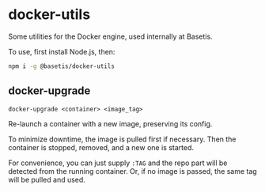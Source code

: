 # docker-utils

Some utilities for the Docker engine, used internally at Basetis.

To use, first install Node.js, then:

~~~ bash
npm i -g @basetis/docker-utils
~~~


## docker-upgrade

    docker-upgrade <container> <image_tag>

Re-launch a container with a new image, preserving its config.

To minimize downtime, the image is pulled first if necessary.
Then the container is stopped, removed, and a new one is started.

For convenience, you can just supply `:TAG` and the repo part will
be detected from the running container. Or, if no image is passed,
the same tag will be pulled and used.
